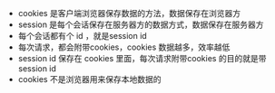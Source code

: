 * cookies 是客户端浏览器保存数据的方法，数据保存在浏览器方
* session 是每个会话保存在服务器方的数据方式，数据保存在服务器方
* 每个会话都有个 id ，就是session id
* 每次请求，都会附带cookies，cookies 数据越多，效率越低
* session id 保存在 cookies 里面，每次请求附带cookies 的目的就是带 session id
* cookies 不是浏览器用来保存本地数据的